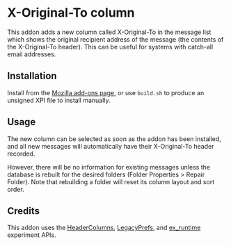 # X-Original-To column
This addon adds a new column called X-Original-To in the message list which shows the original recipient address of the message (the contents of the X-Original-To header).
This can be useful for systems with catch-all email addresses.

## Installation
Install from the [Mozilla add-ons page](https://addons.thunderbird.net/en-US/thunderbird/addon/x-original-to-column/), or use `build.sh` to produce an unsigned XPI file to install manually.

## Usage
The new column can be selected as soon as the addon has been installed, and all new messages will automatically have their X-Original-To header recorded.

However, there will be no information for existing messages unless the database is rebuilt for the desired folders (Folder Properties > Repair Folder).
Note that rebuilding a folder will reset its column layout and sort order.

## Credits
This addon uses the [HeaderColumns](https://github.com/peterfab9845/header-columns-api), [LegacyPrefs](https://github.com/thundernest/addon-developer-support/tree/master/auxiliary-apis/LegacyPrefs), and [ex_runtime](https://github.com/rsjtdrjgfuzkfg/thunderbird-experiments/tree/master/experiments/runtime) experiment APIs.

